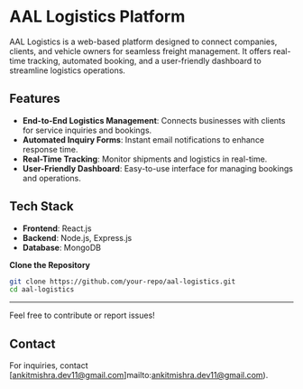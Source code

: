 # AAL Logistics Platform

AAL Logistics is a web-based platform designed to connect companies, clients, and vehicle owners for seamless freight management. It offers real-time tracking, automated booking, and a user-friendly dashboard to streamline logistics operations.

## Features
- **End-to-End Logistics Management**: Connects businesses with clients for service inquiries and bookings.
- **Automated Inquiry Forms**: Instant email notifications to enhance response time.
- **Real-Time Tracking**: Monitor shipments and logistics in real-time.
- **User-Friendly Dashboard**: Easy-to-use interface for managing bookings and operations.

## Tech Stack
- **Frontend**: React.js
- **Backend**: Node.js, Express.js
- **Database**: MongoDB


 **Clone the Repository**
   ```sh
   git clone https://github.com/your-repo/aal-logistics.git
   cd aal-logistics
   ```



---
Feel free to contribute or report issues!

## Contact
For inquiries, contact [ankitmishra.dev11@gmail.com]mailto:ankitmishra.dev11@gmail.com).
